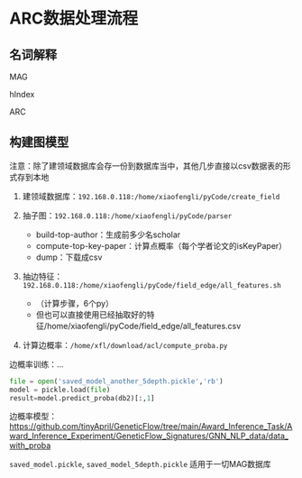 # ARC数据处理流程

## 名词解释

MAG

hIndex

ARC



## 构建图模型

注意：除了建领域数据库会存一份到数据库当中，其他几步直接以csv数据表的形式存到本地

1. 建领域数据库：`192.168.0.118:/home/xiaofengli/pyCode/create_field`

2. 抽子图：`192.168.0.118:/home/xiaofengli/pyCode/parser`
    - build-top-author：生成前多少名scholar
    - compute-top-key-paper：计算点概率（每个学者论文的isKeyPaper）
    - dump：下载成csv

3. 抽边特征：`192.168.0.118:/home/xiaofengli/pyCode/field_edge/all_features.sh`
    - （计算步骤，6个py）
    - 但也可以直接使用已经抽取好的特征/home/xiaofengli/pyCode/field_edge/all_features.csv

4. 计算边概率：`/home/xfl/download/acl/compute_proba.py`

边概率训练：...

```python
file = open('saved_model_another_5depth.pickle','rb')
model = pickle.load(file)
result=model.predict_proba(db2)[:,1]
```

边概率模型：https://github.com/tinyApril/GeneticFlow/tree/main/Award_Inference_Task/Award_Inference_Experiment/GeneticFlow_Signatures/GNN_NLP_data/data_with_proba

`saved_model.pickle`, `saved_model_5depth.pickle` 适用于一切MAG数据库


